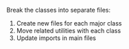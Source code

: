 Break the classes into separate files:

1. Create new files for each major class
2. Move related utilities with each class
3. Update imports in main files